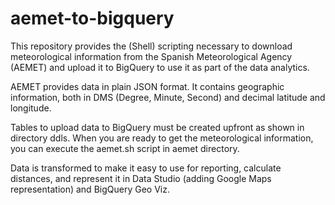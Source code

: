 # aemet-to-bigquery

This repository provides the (Shell) scripting necessary to download meteorological information from the Spanish Meteorological Agency (AEMET) and upload it to BigQuery to use it as part of the data analytics.

AEMET provides data in plain JSON format. It contains geographic information, both in DMS (Degree, Minute, Second) and decimal latitude and longitude.

Tables to upload data to BigQuery must be created upfront as shown in directory ddls. When you are ready to get the meteorological information, you can execute the aemet.sh script in aemet directory.

Data is transformed to make it easy to use for reporting, calculate distances, and represent it in Data Studio (adding Google Maps representation) and BigQuery Geo Viz.
